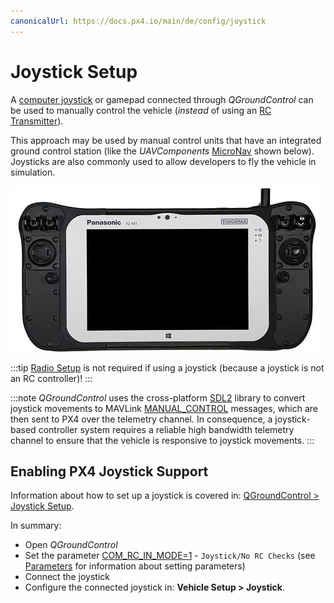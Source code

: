```yaml
---
canonicalUrl: https://docs.px4.io/main/de/config/joystick
---
```


# Joystick Setup

A [computer joystick](https://en.wikipedia.org/wiki/Joystick) or gamepad connected through *QGroundControl* can be used to manually control the vehicle (*instead* of using an [RC Transmitter](../config/radio.md)).

This approach may be used by manual control units that have an integrated ground control station (like the *UAVComponents* [MicroNav](https://www.uavcomp.com/command-control/micronav/) shown below). Joysticks are also commonly used to allow developers to fly the vehicle in simulation.

![Joystick MicroNav.](../../assets/peripherals/joystick/micronav.jpg)

:::tip
[Radio Setup](../config/radio.md) is not required if using a joystick (because a joystick is not an RC controller)!
:::

:::note
*QGroundControl* uses the cross-platform [SDL2](http://www.libsdl.org/index.php) library to convert joystick movements to MAVLink [MANUAL_CONTROL](https://mavlink.io/en/messages/common.html#MANUAL_CONTROL) messages, which are then sent to PX4 over the telemetry channel. In consequence, a joystick-based controller system requires a reliable high bandwidth telemetry channel to ensure that the vehicle is responsive to joystick movements.
:::

## Enabling PX4 Joystick Support

Information about how to set up a joystick is covered in: [QGroundControl > Joystick Setup](https://docs.qgroundcontrol.com/en/SetupView/Joystick.html).

In summary:
* Open *QGroundControl*
* Set the parameter [COM_RC_IN_MODE=1](../advanced_config/parameter_reference.md#COM_RC_IN_MODE) - `Joystick/No RC Checks` (see [Parameters](https://docs.qgroundcontrol.com/en/SetupView/Parameters.html) for information about setting parameters)
* Connect the joystick
* Configure the connected joystick in: **Vehicle Setup > Joystick**.
